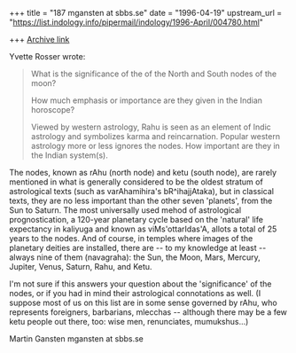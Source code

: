 +++
title = "187 mgansten at sbbs.se"
date = "1996-04-19"
upstream_url = "https://list.indology.info/pipermail/indology/1996-April/004780.html"

+++
[Archive link](https://list.indology.info/pipermail/indology/1996-April/004780.html)

Yvette Rosser wrote:

>What is the significance of the of the North and South nodes of the moon?
>
>How much emphasis or importance are they given in the Indian horoscope?
>
>Viewed by western astrology, Rahu is seen as an element of Indic astrology
>and symbolizes karma and reincarnation.  Popular western astrology more or
>less ignores the nodes.  How important are they  in the Indian system(s).

The nodes, known as rAhu (north node) and ketu (south node), are rarely
mentioned in what is generally considered to be the oldest stratum of
astrological texts (such as varAhamihira's bR^ihajjAtaka), but in classical
texts, they are no less important than the other seven 'planets', from the
Sun to Saturn. The most universally used mehod of astrological
prognostication, a 120-year planetary cycle based on the 'natural' life
expectancy in kaliyuga and known as viMs'ottarIdas'A, allots a total of 25
years to the nodes. And of course, in temples where images of the planetary
deities are installed, there are -- to my knowledge at least -- always nine
of them (navagraha): the Sun, the Moon, Mars, Mercury, Jupiter, Venus,
Saturn, Rahu, and Ketu.

I'm not sure if this answers your question about the 'significance' of the
nodes, or if you had in mind their astrological connotations as well. (I
suppose most of us on this list are in some sense governed by rAhu, who
represents foreigners, barbarians, mlecchas -- although there may be a few
ketu people out there, too: wise men, renunciates, mumukshus...)

Martin Gansten
mgansten at sbbs.se





